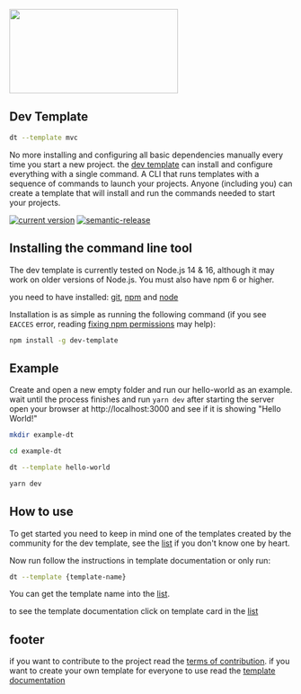 [<img src="https://user-images.githubusercontent.com/72868196/160446275-1c6983f9-284a-4067-b28f-da4f80be3a37.jpg" style="width: 300px; height: 150px; object-fit: cover;" />](https://www.npmjs.com/package/dev-template)

## Dev Template

```sh
dt --template mvc
```

No more installing and configuring all basic dependencies manually every time you start a new project. the [dev template](https://www.npmjs.com/package/dev-template) can install and configure everything with a single command. A CLI that runs templates with a sequence of commands to launch your projects. Anyone (including you) can create a template that will install and run the commands needed to start your projects.

[![current version](https://img.shields.io/npm/v/dev-template.svg)](https://www.npmjs.com/package/dev-template)
[![semantic-release](https://img.shields.io/badge/%20%20%F0%9F%93%A6%F0%9F%9A%80-semantic--release-e10079.svg)](https://github.com/semantic-release/semantic-release)

## Installing the command line tool

The dev template is currently tested on Node.js 14 & 16, although it may work on
older versions of Node.js. You must also have npm 6 or higher.

you need to have installed: [git](https://git-scm.com), [npm](https://www.npmjs.com) and [node](https://nodejs.org/en)

Installation is as simple as running the following command (if you see `EACCES` error, reading [fixing npm permissions](https://docs.npmjs.com/getting-started/fixing-npm-permissions) may help):

```sh
npm install -g dev-template
```

## Example

Create and open a new empty folder and run our hello-world as an example. wait until the process finishes and run `yarn dev` after starting the server open your browser at http://localhost:3000 and see if it is showing "Hello World!"

```sh
mkdir example-dt
```

```sh
cd example-dt
```

```sh
dt --template hello-world
```

```sh
yarn dev
```

## How to use

To get started you need to keep in mind one of the templates created by the community for the dev template, see the [list](https://dtemplate.github.io/dev-template/) if you don't know one by heart.

Now run follow the instructions in template documentation or only run:

```sh
dt --template {template-name}
```

You can get the template name into the [list](https://dtemplate.github.io/dev-template/).


to see the template documentation click on template card in the [list](https://dtemplate.github.io/dev-template/)

## footer

if you want to contribute to the project read the [terms of contribution](https://github.com/dtemplate/dev-template/blob/master/CONTRIBUTING.md#developers-certificate-of-origin). if you want to create your own template for everyone to use read the [template documentation](https://github.com/dtemplate/dev-template/blob/master/TEMPLATE-DOCUMENTATION.md)
